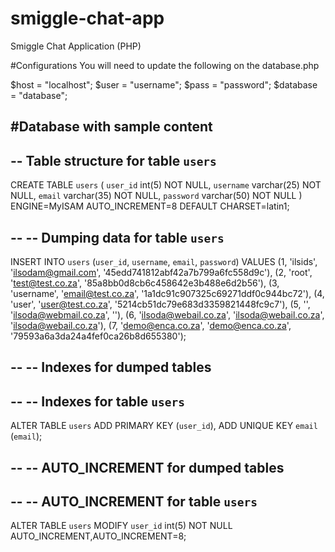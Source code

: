 # smiggle-chat-app
Smiggle Chat Application (PHP)

#Configurations
You will need to update the following on the database.php

$host = "localhost";
$user = "username";
$pass = "password";
$database = "database";


#Database with sample content
--
-- Table structure for table `users`
--

CREATE TABLE `users` (
  `user_id` int(5) NOT NULL,
  `username` varchar(25) NOT NULL,
  `email` varchar(35) NOT NULL,
  `password` varchar(50) NOT NULL
) ENGINE=MyISAM AUTO_INCREMENT=8 DEFAULT CHARSET=latin1;

--
-- Dumping data for table `users`
--

INSERT INTO `users` (`user_id`, `username`, `email`, `password`) VALUES
(1, 'ilsids', 'ilsodam@gmail.com', '45edd741812abf42a7b799a6fc558d9c'),
(2, 'root', 'test@test.co.za', '85a8bb0d8cb6c458642e3b488e6d2b56'),
(3, 'username', 'email@test.co.za', '1a1dc91c907325c69271ddf0c944bc72'),
(4, 'user', 'user@test.co.za', '5214cb51dc79e683d3359821448fc9c7'),
(5, '', 'ilsoda@webmail.co.za', ''),
(6, 'ilsoda@webail.co.za', 'ilsoda@webail.co.za', 'ilsoda@webail.co.za'),
(7, 'demo@enca.co.za', 'demo@enca.co.za', '79593a6a3da24a4fef0ca26b8d655380');

--
-- Indexes for dumped tables
--

--
-- Indexes for table `users`
--
ALTER TABLE `users`
  ADD PRIMARY KEY (`user_id`),
  ADD UNIQUE KEY `email` (`email`);

--
-- AUTO_INCREMENT for dumped tables
--

--
-- AUTO_INCREMENT for table `users`
--
ALTER TABLE `users`
  MODIFY `user_id` int(5) NOT NULL AUTO_INCREMENT,AUTO_INCREMENT=8;
